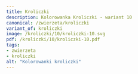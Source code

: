 ```yaml
---
title: Kroliczki
description: Kolorowanka Kroliczki - wariant 10
canonical: /zwierzeta/kroliczki
variant_of: kroliczki
image: /kroliczki/10/kroliczki-10.svg
pdf: /kroliczki/10/kroliczki-10.pdf
tags:
- zwierzeta
- kroliczki
alt: "Kolorowanki kroliczki"
---
```


